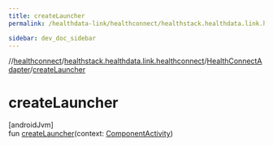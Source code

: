 ```yaml
---
title: createLauncher
permalink: /healthdata-link/healthconnect/healthstack.healthdata.link.healthconnect/-health-connect-adapter/create-launcher.html

sidebar: dev_doc_sidebar
---
```

//[healthconnect](../../../index.html)/[healthstack.healthdata.link.healthconnect](../index.html)/[HealthConnectAdapter](index.html)/[createLauncher](create-launcher.html)



# createLauncher



[androidJvm]\
fun [createLauncher](create-launcher.html)(context: [ComponentActivity](https://developer.android.com/reference/kotlin/androidx/activity/ComponentActivity.html))




